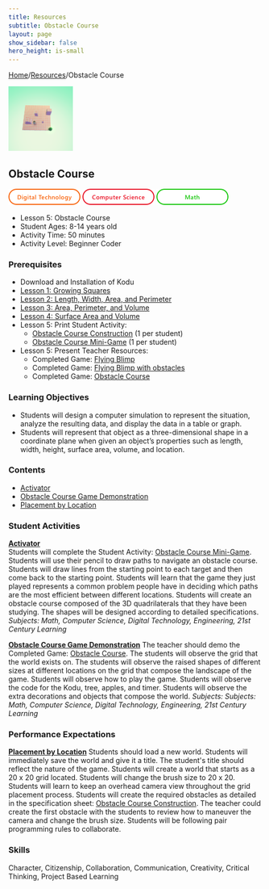 ```yaml
---
title: Resources
subtitle: Obstacle Course
layout: page
show_sidebar: false
hero_height: is-small
---
```


[Home](..)/[Resources](.)/Obstacle Course

[![](obstacle_course.png)](https://www.kodugamelab.com/worlds/#SKbVVDUvB0CgzPT9xyjt7g==)

## Obstacle Course
![Digital Technology](dt.png) ![Computer Science](cs.png) ![Math](m.png)

* Lesson 5: Obstacle Course
* Student Ages: 8-14 years old
* Activity Time: 50 minutes 
* Activity Level: Beginner Coder

### Prerequisites
* Download and Installation of Kodu
* [Lesson 1: Growing Squares](growing_squares)
* [Lesson 2: Length, Width, Area, and Perimeter](length_width_area_and_perimeter)
* [Lesson 3: Area, Perimeter, and Volume](area_perimeter_and_volume)
* [Lesson 4: Surface Area and Volume](surface_area_and_volume)  
* Lesson 5: Print Student Activity:
  * [Obstacle Course Construction](6_Kodu_Curriculum_Math_Module.pdf#page=41) (1 per student)
  * [Obstacle Course Mini-Game](6_Kodu_Curriculum_Math_Module.pdf#page=41) (1 per student)
* Lesson 5: Present Teacher Resources:
  * Completed Game: [Flying Blimp](<https://www.kodugamelab.com/worlds/#adNUNlk_pEKJqDDbRoLMJQ==>)
  * Completed Game: [Flying Blimp with obstacles](<https://www.kodugamelab.com/worlds/#Bf6jissB40ugXzj7hb3H1w==>)
  * Completed Game: [Obstacle Course](<https://www.kodugamelab.com/worlds/#Jke0ZOagVkeROoIlLIHngQ==>)

### Learning Objectives
* Students will design a computer simulation to represent the situation, analyze the resulting data, and display the data in a table or graph.
* Students will represent that object as a three-dimensional shape in a coordinate plane when given an object’s properties such as length, width, height, surface area, volume, and location.

### Contents
* [Activator](#activator)
* [Obstacle Course Game Demonstration](#demo)
* [Placement by Location](#placement)

### Student Activities
<a name="activator"></a>
[**Activator**](6_Kodu_Curriculum_Math_Module.pdf#page=38)<br>
Students will complete the Student Activity: [Obstacle Course Mini-Game](6_Kodu_Curriculum_Math_Module.pdf#page=41). Students will use their pencil to draw paths to navigate an obstacle course. Students will draw lines from the starting point to each target and then come back to the starting point. Students will learn that the game they just played represents a common problem people have in deciding which paths are the most efficient between different locations. Students will create an obstacle course composed of the 3D quadrilaterals that they have been studying. The shapes will be designed according to detailed specifications.
*Subjects: Math, Computer Science, Digital Technology, Engineering, 21st Century Learning*

<a name="demo"></a>
[**Obstacle Course Game Demonstration**](6_Kodu_Curriculum_Math_Module.pdf#page=38)
The teacher should demo the Completed Game: [Obstacle Course](https://www.kodugamelab.com/worlds/#Jke0ZOagVkeROoIlLIHngQ==). The students will observe the grid that the world exists on. The students will observe the raised shapes of different sizes at different locations on the grid that compose the landscape of the game. Students will observe how to play the game. Students will observe the code for the Kodu, tree, apples, and timer. Students will observe the extra decorations and objects that compose the world.
*Subjects: Subjects: Math, Computer Science, Digital Technology, Engineering, 21st Century Learning*

### Performance Expectations
<a name="placement"></a>
[**Placement by Location**](6_Kodu_Curriculum_Math_Module.pdf#page=39)
Students should load a new world. Students will immediately save the world and give it a title. The student's title should reflect the nature of the game. Students will create a world that starts as a 20 x 20 grid located. Students will change the brush size to 20 x 20. Students will learn to keep an overhead camera view throughout the grid placement process. Students will create the required obstacles as detailed in the specification sheet: [Obstacle Course Construction](6_Kodu_Curriculum_Math_Module.pdf#page=41). The teacher could create the first obstacle with the students to review how to maneuver the camera and change the brush size. Students will be following pair programming rules to collaborate. 

### Skills
Character,
Citizenship,
Collaboration,
Communication,
Creativity,
Critical Thinking,
Project Based Learning
